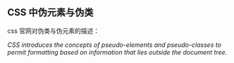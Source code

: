 
## CSS 中伪元素与伪类

css 官网对伪类与伪元素的描述：

*CSS introduces the concepts of pseudo-elements and pseudo-classes to permit formatting based on information that lies outside the document tree.*

